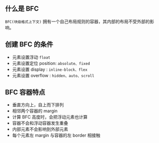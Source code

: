 ## 什么是 BFC

`BFC(块级格式上下文)` 拥有一个自己布局规则的容器，其内部的布局不受外部的影响。

## 创建 BFC 的条件

- 元素设置浮动 `float`
- 元素设置定位 position: `absolute、fixed`
- 元素设置 display : `inline-block、flex`
- 元素设置 overflow : `hidden、auto、scroll`

## BFC 容器特点

- 垂直方向上，自上而下排列
- 相邻两个容器的 margin
- 计算 BFC 高度时，会把浮动元素也计算
- 容器不会和浮动容器发生重叠
- 内部元素不会影响到外部元素
- 每个元素左 margin 与容器的左 border 相接触
